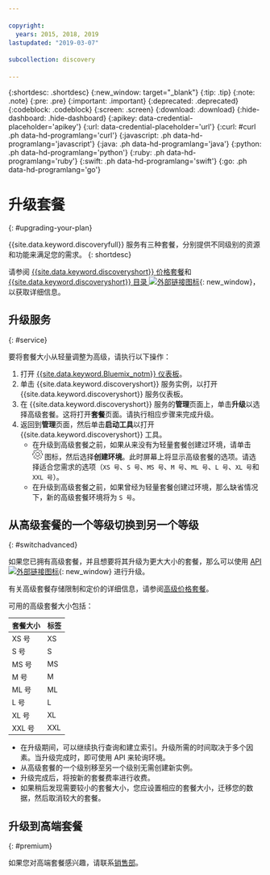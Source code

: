 ```yaml
---

copyright:
  years: 2015, 2018, 2019
lastupdated: "2019-03-07"

subcollection: discovery

---
```


{:shortdesc: .shortdesc}
{:new_window: target="_blank"}
{:tip: .tip}
{:note: .note}
{:pre: .pre}
{:important: .important}
{:deprecated: .deprecated}
{:codeblock: .codeblock}
{:screen: .screen}
{:download: .download}
{:hide-dashboard: .hide-dashboard}
{:apikey: data-credential-placeholder='apikey'} 
{:url: data-credential-placeholder='url'}
{:curl: #curl .ph data-hd-programlang='curl'}
{:javascript: .ph data-hd-programlang='javascript'}
{:java: .ph data-hd-programlang='java'}
{:python: .ph data-hd-programlang='python'}
{:ruby: .ph data-hd-programlang='ruby'}
{:swift: .ph data-hd-programlang='swift'}
{:go: .ph data-hd-programlang='go'}

# 升级套餐
{: #upgrading-your-plan}

{{site.data.keyword.discoveryfull}} 服务有三种套餐，分别提供不同级别的资源和功能来满足您的需求。
{: shortdesc}

请参阅 [{{site.data.keyword.discoveryshort}} 价格套餐](/docs/services/discovery?topic=discovery-discovery-pricing-plans#discovery-pricing-plans)和 [{{site.data.keyword.discoveryshort}} 目录 ![外部链接图标](../../icons/launch-glyph.svg "外部链接图标")](https://cloud.ibm.com/catalog/services/discovery){: new_window}，以获取详细信息。

## 升级服务
{: #service}

要将套餐大小从轻量调整为高级，请执行以下操作：

1. 打开 [{{site.data.keyword.Bluemix_notm}} 仪表板](https://{DomainName}/dashboard)。 
1. 单击 {{site.data.keyword.discoveryshort}} 服务实例，以打开 {{site.data.keyword.discoveryshort}} 服务仪表板。
1. 在 {{site.data.keyword.discoveryshort}} 服务的**管理**页面上，单击**升级**以选择高级套餐。这将打开**套餐**页面。请执行相应步骤来完成升级。 
1. 返回到**管理**页面，然后单击**启动工具**以打开 {{site.data.keyword.discoveryshort}} 工具。
   - 在升级到高级套餐之前，如果从来没有为轻量套餐创建过环境，请单击 ![齿轮](images/icon_settings.png) 图标，然后选择**创建环境**。此时屏幕上将显示高级套餐的选项。请选择适合您需求的选项（`XS 号`、`S 号`、`MS 号`、`M 号`、`ML 号`、`L 号`、`XL 号`和 `XXL 号`）。
   - 在升级到高级套餐之前，如果曾经为轻量套餐创建过环境，那么缺省情况下，新的高级套餐环境将为 `S 号`。 

## 从高级套餐的一个等级切换到另一个等级
{: #switchadvanced} 

如果您已拥有高级套餐，并且想要将其升级为更大大小的套餐，那么可以使用 [API ![外部链接图标](../../icons/launch-glyph.svg "外部链接图标")](https://{DomainName}/apidocs/discovery#update-an-environment){: new_window} 进行升级。 

有关高级套餐存储限制和定价的详细信息，请参阅[高级价格套餐](/docs/services/discovery?topic=discovery-discovery-pricing-plans#advanced)。

可用的高级套餐大小包括： 

套餐大小|标签
--------- | ------ 
XS 号|XS
S 号|S
MS 号|MS
M 号|M
ML 号|ML
L 号|L
XL 号|XL
XXL 号|XXL

- 在升级期间，可以继续执行查询和建立索引。升级所需的时间取决于多个因素。当升级完成时，即可使用 API 来轮询环境。
- 从高级套餐的一个级别移至另一个级别无需创建新实例。 
- 升级完成后，将按新的套餐费率进行收费。
- 如果稍后发现需要较小的套餐大小，您应设置相应的套餐大小，迁移您的数据，然后取消较大的套餐。 

## 升级到高端套餐
{: #premium}

如果您对高端套餐感兴趣，请联系[销售部](https://ibm.biz/contact-wdc-premium)。  
